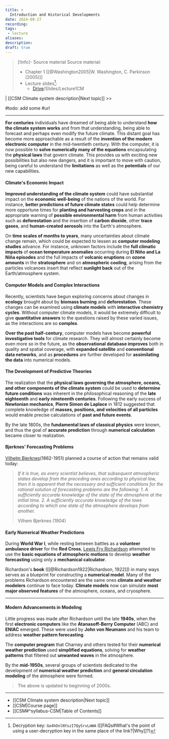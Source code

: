```yaml
---
title: >
  Introduction and Historical Developments  
date: 2024-09-27
recording:  
tags: 
 - lecture
aliases: 
description:
draft: true
---
```

>[!info]- Source material
> Source material:
> - Chapter 1 [[@Washington2005|W. Washington, C. Parkinson (2005)]]
> - Lecture slides[^1]:
>     - [Drive](https://mega.nz/folder/SigFEaDB)/Slides/Lecture1CM

 | [[CSM Climate system description|Next topic]] >>
 
#todo: add some #url 

---
**For centuries** individuals have dreamed of being able to understand **how the climate system works** and from that understanding, being able to forecast and perhaps even modify the future climate. This distant goal has become more approachable as a result of the **invention of the modern electronic computer** in the mid-twentieth century. With the computer, it is now possible to **solve numerically many of the equations** encapsulating the **physical laws** that govern climate. This provides us with exciting new possibilities but also new dangers, and it is important to move with caution, being careful to understand the **limitations** as well as the **potentials** of our new capabilities.

#### Climate's Economic Impact

**Improved understanding of the climate system** could have substantial impact on the **economic well-being** of the nations of the world. For instance, **better predictions of future climate states** could help determine more opportune times for **planting and harvesting crops** and in the appropriate warning of **possible environmental harm** from human activities such as **deforestation** and the insertion of **carbon dioxide**, other **trace gases**, and **human-created aerosols** into the Earth's atmosphere.

On **time scales of months to years**, many uncertainties about climate change remain, which could be expected to lessen as **computer modeling studies** advance. For instance, unknown factors include the **full climatic impacts** of **ocean temperature anomalies** occurring during **El Niño and La Niña episodes** and the full impacts of **volcanic eruptions** on **ozone amounts** in the **stratosphere** and on **atmospheric cooling**, arising from the particles volcanoes insert that reflect **sunlight back** out of the Earth/atmosphere system.

#### Computer Models and Complex Interactions

Recently, scientists have begun exploring concerns about changes in **ecology** brought about by **biomass burning** and **deforestation**. These changes can be examined using **climate models** with **interactive chemistry cycles**. Without computer climate models, it would be extremely difficult to give **quantitative answers** to the questions raised by these varied issues, as the interactions are so **complex**.

**Over the past half-century**, computer models have become **powerful investigative tools** for climate research. They will almost certainly become even more so in the future, as the **observational database improves** both in quality and spatial coverage, with **expanded satellite** and **conventional data networks**, and as **procedures** are further developed for **assimilating the data** into numerical models.

#### The Development of Predictive Theories

The realization that the **physical laws governing the atmosphere, oceans, and other components of the climate system** could be used to **determine future conditions** was inherent in the philosophical reasoning of the **late eighteenth** and **early nineteenth centuries**. Following the early success of **Newtonian mechanics**, **Pierre Simon de Laplace** in 1812 suggested that complete knowledge of **masses, positions, and velocities of all particles** would enable precise calculations of **past and future events**.

By the late 1800s, the **fundamental laws of classical physics** were known, and thus the goal of **accurate prediction** through **numerical calculation** became closer to realization.
#### Bjerknes' Forecasting Problems

[Vilhelm Bjerknes](https://en.wikipedia.org/wiki/Vilhelm_Bjerknes)(1862-1951) planned a course of action that remains valid today:
> *If it is true, as every scientist believes, that subsequent atmospheric states develop from the preceding ones according to physical law, then it is apparent that the necessary and sufficient conditions for the rational solution of forecasting problems are the following:*
> *1. A sufficiently accurate knowledge of the state of the atmosphere at the initial time.*
> *2. A sufficiently accurate knowledge of the laws according to which one state of the atmosphere develops from another.*
> 
> Vilhem Bjerknes (1904)

#### Early Numerical Weather Predictions

During **World War I**, while resting between battles as a **volunteer ambulance driver** for the **Red Cross**, [Lewis Fry Richardson](https://en.wikipedia.org/wiki/Lewis_Fry_Richardson) attempted to use the **basic equations of atmospheric motions** to develop **weather forecasting** using only a **mechanical calculator**.

Richardson's **book** ([[@Richardson1922|Richardson, 1922]]) in many ways serves as a blueprint for constructing a **numerical model**. Many of the problems Richardson encountered are the same ones **climate and weather modelers** continue to face today. **Climate models** now can simulate **most major observed features** of the atmosphere, oceans, and cryosphere.

---
#### Modern Advancements in Modeling

Little progress was made after Richardson until the late **1940s**, when the first **electronic computers** like the **Atanasoff-Berry Computer** (ABC) and **ENIAC** emerged. These were used by **John von Neumann** and his team to address **weather pattern forecasting**.

The **computer program** that Charney and others tested for their **numerical weather prediction** used **simplified equations**, solving for **weather patterns** that filtered out **unwanted waves** in the atmosphere.

By the **mid-1950s**, several groups of scientists dedicated to the development of **numerical weather prediction** and **general circulation modeling** of the atmosphere were formed.

> The above is updated to beginning of 2000s.

---
- [[CSM Climate system description|Next topic]] 
- [[CSM|Course page]]
- [[CSM#^syllabus-CSM|Table of Contents]]

[^1]: Decryption key: `Go4hOnlNYszI7QySrvLmWA` ([[FAQs#What's the point of using a user-decryption key in the same place of the link?|Why]]?)